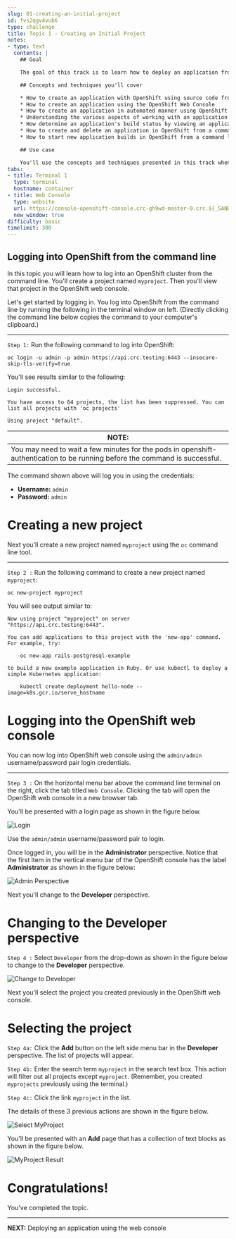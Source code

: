 ```yaml
---
slug: 01-creating-an-initial-project
id: fvs2qgv4vub6
type: challenge
title: Topic 1 - Creating an Initial Project
notes:
- type: text
  contents: |
    ## Goal

    The goal of this track is to learn how to deploy an application from its source code using either the OpenShift Web Console or by using OpenShift from a command line in a terminal window.

    ## Concepts and techniques you'll cover

    * How to create an application with OpenShift using source code from a GitHub source code repository
    * How to create an application using the OpenShift Web Console
    * How to create an application in automated manner using OpenShift from the command line
    * Understanding the various aspects of working with an application rendered in a project's Topology page in the OpenShift Web Console
    * How determine an application's build status by viewing an application's logs from a project's Topology page
    * How to create and delete an application in OpenShift from a command line in a terminal window
    * How to start new application builds in OpenShift from a command line in a terminal window and in the OpenShift Web Console

    ## Use case

    You'll use the concepts and techniques presented in this track when you want to create and deploy applications from source code using OpenShift automation and thus avoiding doing the work manually.
tabs:
- title: Terminal 1
  type: terminal
  hostname: container
- title: Web Console
  type: website
  url: https://console-openshift-console.crc-gh9wd-master-0.crc.${_SANDBOX_ID}.instruqt.io
  new_window: true
difficulty: basic
timelimit: 300
---
```


## Logging into OpenShift from the command line

In this topic you will learn how to log into an OpenShift cluster from the command line. You'll create a project named `myproject`. Then you'll view that project in the OpenShift web console.

Let's get started by logging in. You log into OpenShift from the command line by running the following in the terminal window on left. (Directly clicking the command line below copies the command to your computer's clipboard.)

----

`Step 1:` Run the following command to log into OpenShift:

```
oc login -u admin -p admin https://api.crc.testing:6443 --insecure-skip-tls-verify=true
```

You'll see results similar to the following:

```
Login successful.

You have access to 64 projects, the list has been suppressed. You can list all projects with 'oc projects'

Using project "default".
```

|NOTE:|
|----|
|You may need to wait a few minutes for the pods in openshift-authentication to be running before the command is successful.|

The command shown above will log you in using the credentials:

* **Username:** `admin`
* **Password:** `admin`

# Creating a new project

Next you'll create a new project named `myproject` using the `oc` command line tool.

----

`Step 2 :` Run the following command to create a new project named `myproject`:

```
oc new-project myproject
```

You will see output similar to:

```
Now using project "myproject" on server "https://api.crc.testing:6443".

You can add applications to this project with the 'new-app' command. For example, try:

    oc new-app rails-postgresql-example

to build a new example application in Ruby. Or use kubectl to deploy a simple Kubernetes application:

    kubectl create deployment hello-node --image=k8s.gcr.io/serve_hostname
```

# Logging into the OpenShift web console

You can now log into OpenShift web console using the `admin/admin` username/password pair login credentials.

----

`Step 3 :`  On the horizontal menu bar above the command line terminal on the right, click the tab titled `Web Console`. Clicking the tab will open the OpenShift web console in a new browser tab.

You'll be presented with a login page as shown in the figure below.

![Login](../assets/web-console-login.png)

Use the `admin/admin` username/password pair to login.

Once logged in, you will be in the **Administrator** perspective. Notice that the first item in the vertical menu bar of the OpenShift console has the label **Administrator** as shown in the figure below:

![Admin Perspective](../assets/admin-perspective.png)

Next you'll change to the **Developer** perspective.

# Changing to the Developer perspective

`Step 4 :`  Select `Developer` from the drop-down as shown in the figure below to change to the **Developer** perspective.

![Change to Developer](../assets/change-to-developer.png)

Next you'll select the project you created previously in the OpenShift web console.

# Selecting the project

`Step 4a:` Click the **Add** button on the left side menu bar in the **Developer** perspective. The list of projects will appear.


`Step 4b:` Enter the search term `myproject` in the search text box. This action will filter out all projects except `myproject`. (Remember, you created `myprojects` previously using the terminal.)

`Step 4c:` Click the link `myproject` in the list.

The details of these 3 previous actions are shown in the figure below.

![Select MyProject](../assets/select-my-project.png)

You'll be presented with an **Add** page that has a collection of text blocks as shown in the figure below.

![MyProject Result](../assets/my-project-result.png)

# Congratulations!

You've completed the topic.

----

**NEXT:** Deploying an application using the web console

